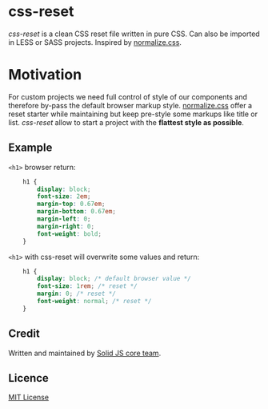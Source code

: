 # css-reset

*css-reset* is a clean CSS reset file written in pure CSS. Can also be imported in LESS or SASS projects. Inspired by [normalize.css](http://necolas.github.io/normalize.css/).

# Motivation

For custom projects we need full control of style of our components and therefore by-pass the default browser markup style.
[normalize.css](http://necolas.github.io/normalize.css/) offer a reset starter while maintaining but keep pre-style some markups like title or list.
*css-reset* allow to start a project with the **flattest style as possible**.

## Example

`<h1>` browser return:

```css
    h1 {
        display: block;
        font-size: 2em;
        margin-top: 0.67em;
        margin-bottom: 0.67em;
        margin-left: 0;
        margin-right: 0;
        font-weight: bold;
    }
```      

`<h1>` with css-reset will overwrite some values and return:
```css
    h1 {
        display: block; /* default browser value */
        font-size: 1rem; /* reset */
        margin: 0; /* reset */
        font-weight: normal; /* reset */
    }
```

## Credit 

Written and maintained by [Solid JS core team](https://github.com/solid-js). 

## Licence

[MIT License](./LICENSE)

